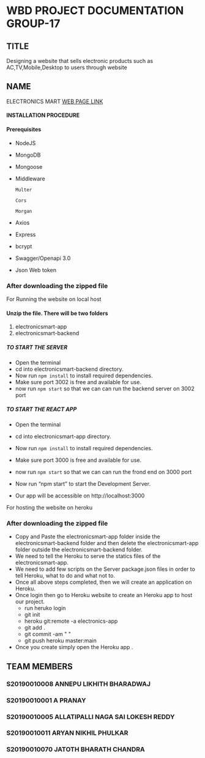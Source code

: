 
# WBD PROJECT  DOCUMENTATION GROUP-17


## TITLE    
 Designing a website that sells electronic products such as AC,TV,Mobile,Desktop to users through website

 
## NAME
 ELECTRONICS MART
<a href="https://electronics-app.herokuapp.com/" target="_blank">WEB PAGE LINK</a>
#### INSTALLATION  PROCEDURE

####  Prerequisites
-   NodeJS
    
-   MongoDB
    
-   Mongoose
    
-   Middleware
    

		Multer

		Cors

		Morgan

-   Axios
    
-   Express
    
-   bcrypt
    
-   Swagger/Openapi 3.0
    
-   Json Web token


### After downloading the zipped file
For Running the website on local host
#### Unzip the file. There will be two folders 
1) electronicsmart-app
2) electronicsmart-backend

##### TO START THE SERVER
- Open the terminal 
- cd into electronicsmart-backend directory.
 - Now run `npm install` to install required dependencies.
- Make sure port 3002 is free and available for use. 
- now run `npm start` so that we can can run the backend  server on 3002 port

##### TO START THE REACT APP
- Open the terminal 
- cd into electronicsmart-app directory.
 - Now run `npm install` to install required dependencies.
- Make sure port 3000 is free and available for use. 
- now run `npm start` so that we can can run the frond end on 3000 port

- Now run “npm start” to start the Development Server.
 
- Our app will be accessible on  http://localhost:3000

For hosting the website on heroku

### After downloading the zipped file

- Copy and Paste the electronicsmart-app folder inside the electronicsmart-backend folder and then delete the  electronicsmart-app folder outside the electronicsmart-backend folder.
- We need to tell the Heroku to serve the statics files of the electronicsmart-app.
- We need to add few scripts on the Server package.json files in order to tell Heroku, what to do and what not to.
- Once all above steps completed, then we will create an application on Heroku.
- Once login then go to Heroku website to create an Heroku app to host our project.
	- run heruko login 
	- git init
	- heroku git:remote -a electronics-app
	- git add .
	- git commit -am " "
	- git push heroku master:main
- Once you create simply open the Heroku app .




## TEAM MEMBERS
### S20190010008  ANNEPU LIKHITH BHARADWAJ
### S20190010001  A PRANAY
### S20190010005  ALLATIPALLI NAGA SAI LOKESH REDDY
### S20190010011  ARYAN NIKHIL PHULKAR
### S20190010070  JATOTH BHARATH CHANDRA
